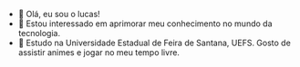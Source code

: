- 👋 Olá, eu sou o lucas!
- 👀 Estou interessado em aprimorar meu conhecimento no mundo da tecnologia.
- 🌱 Estudo na Universidade Estadual de Feira de Santana, UEFS.
Gosto de assistir animes e jogar no meu tempo livre.
